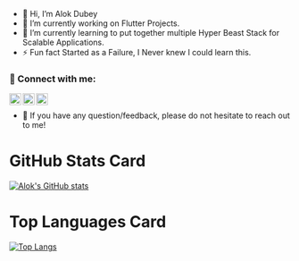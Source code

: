 - 👋 Hi, I’m Alok Dubey
- 🔭 I’m currently working on Flutter Projects.
- 🌱 I’m currently learning to put together multiple Hyper Beast Stack for Scalable Applications.
- ⚡ Fun fact Started as a Failure, I Never knew I could learn this.

### 🤝 Connect with me:

<a href="https://www.linkedin.com/in/alok-dubey-02ba331b6/"><img align="left" src="https://raw.githubusercontent.com/yushi1007/yushi1007/main/images/linkedin.svg" alt="Alok Dubey | LinkedIn" width="21px"/></a>
<a href="https://www.instagram.com/flutter_coding_/"><img align="left" src="https://raw.githubusercontent.com/yushi1007/yushi1007/main/images/instagram.svg" alt="Alok Dubey | Instagram" width="21px"/></a>
<a href="https://yushi95.medium.com/"><img align="left" src="https://raw.githubusercontent.com/yushi1007/yushi1007/main/images/medium.svg" alt="Yu Shi | Medium" width="21px"/></a>
</br>
- 💬 If you have any question/feedback, please do not hesitate to reach out to me!


# GitHub Stats Card

[![Alok's GitHub stats](https://github-readme-stats.vercel.app/api?username=alok2811&show_icons=true)](https://github.com/alok2811/github-readme-stats)

# Top Languages Card

[![Top Langs](https://github-readme-stats.vercel.app/api/top-langs/?username=alok2811)](https://github.com/alok2811/github-readme-stats)


<!---
alok2811/alok2811 is a ✨ special ✨ repository because its `README.md` (this file) appears on your GitHub profile.
You can click the Preview link to take a look at your changes.
--->
